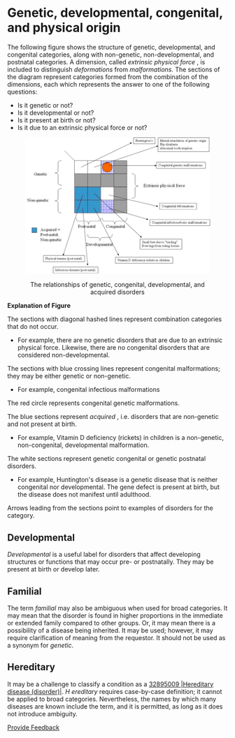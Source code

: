 # Genetic, developmental, congenital, and physical origin

The following figure shows the structure of genetic, developmental, and congenital categories, along with non-genetic, non-developmental, and postnatal categories. A dimension, called _extrinsic physical force_ , is included to distinguish _deformations_ from _malformations._ The sections of the diagram represent categories formed from the combination of the dimensions, each which represents the answer to one of the following questions:

* Is it genetic or not?
* Is it developmental or not?
* Is it present at birth or not?
* Is it due to an extrinsic physical force or not?

<figure><img src="../../../../../../../.gitbook/assets/image (34) (1) (1) (1).png" alt=""><figcaption><p align="center">The relationships of genetic, congenital, developmental, and acquired disorders</p></figcaption></figure>

**Explanation of Figure**

The sections with diagonal hashed lines represent combination categories that do not occur.

* For example, there are no genetic disorders that are due to an extrinsic physical force. Likewise, there are no congenital disorders that are considered non-developmental.

The sections with blue crossing lines represent congenital malformations; they may be either genetic or non-genetic.

* For example, congenital infectious malformations

The red circle represents congenital genetic malformations.

The blue sections represent _acquired_ , i.e. disorders that are non-genetic and not present at birth.

* For example, Vitamin D deficiency (rickets) in children is a non-genetic, non-congenital, developmental malformation.

The white sections represent genetic congenital or genetic postnatal disorders.

* For example, Huntington's disease is a genetic disease that is neither congenital nor developmental. The gene defect is present at birth, but the disease does not manifest until adulthood.

Arrows leading from the sections point to examples of disorders for the category.

## Developmental

_Developmental_ is a useful label for disorders that affect developing structures or functions that may occur pre- or postnatally. They may be present at birth or develop later.

## Familial

The term _familial_ may also be ambiguous when used for broad categories. It may mean that the disorder is found in higher proportions in the immediate or extended family compared to other groups. Or, it may mean there is a possibility of a disease being inherited. It may be used; however, it may require clarification of meaning from the requestor. It should not be used as a synonym for _genetic_.

## Hereditary

It may be a challenge to classify a condition as a [32895009 |Hereditary disease (disorder)|](http://snomed.info/id/32895009). _H_ _ereditary_ requires case-by-case definition; it cannot be applied to broad categories. Nevertheless, the names by which many diseases are known include the term, and it is permitted, as long as it does not introduce ambiguity.






<a href="https://docs.google.com/forms/d/e/1FAIpQLScTmbZIf0UEQwYDkY27EEWBkaiYkHSbR0_9DmFrMLXoQLyL7Q/viewform?usp=pp_url&entry.1767247133=SCT+Editorial+Guide&entry.670899847=Genetic%2C%20developmental%2C%20congenital%2C%20and%20physical%20origin" class="button primary">Provide Feedback</a>
